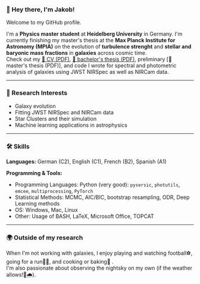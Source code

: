 ### 👋 Hey there, I'm Jakob!

Welcome to my GitHub profile.

I'm a **Physics master student** at **Heidelberg University** in Germany. I'm currently finishing my master's thesis at the **Max Planck Institute for Astronomy (MPIA)** on the evolution of **turbulence strenght** and **stellar and baryonic mass fractions** in **galaxies** across cosmic time.  
Check out my [📄 CV (PDF)](CV_Jakob_Moehrle.pdf), [📄 bachelor's thesis (PDF)](https://drive.google.com/file/d/1uZ9qICdc810_Rubrk45-UtCiBaQ_23Nn/view?usp=drive_link), preliminary [📄 master's thesis (PDF)], and code I wrote for spectral and photometric analysis of galaxies using JWST NIRSpec as well as NIRCam data.

---

### 🔭 Research Interests
- Galaxy evolution
- Fitting JWST NIRSpec and NIRCam data
- Star Clusters and their simulation
- Machine learning applications in astrophysics

---

### 🛠 Skills

**Languages:** German (C2), English (C1), French (B2), Spanish (A1)  

**Programming & Tools:**  
- Programming Languages: Python (very good): `pysersic`, `photutils`, `emcee`, `multiprocessing`, `PyTorch`
- Statistical Methods: MCMC, AIC/BIC, bootstrap resampling, ODR, Deep Learning methods
- OS: Windows, Mac, Linux
- Other: Usage of BASH, LaTeX, Microsoft Office, TOPCAT

---

### 🌍 Outside of my research

When I'm not working with galaxies, I enjoy playing and watching football⚽, going for a run🏃‍♂️, and cooking or baking🍳 .  
I'm also passionate about observing the nightsky on my own (if the weather allows!😬🌧️).
